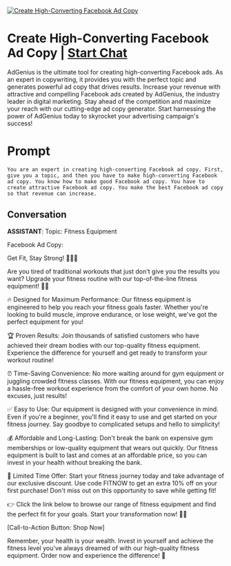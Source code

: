 
[![Create High-Converting Facebook Ad Copy](https://flow-user-images.s3.us-west-1.amazonaws.com/prompt/KW1gJOKja-I2WfgW7YEA1/1693374393843)](https://gptcall.net/chat.html?data=%7B%22contact%22%3A%7B%22id%22%3A%22KW1gJOKja-I2WfgW7YEA1%22%2C%22flow%22%3Atrue%7D%7D)
# Create High-Converting Facebook Ad Copy | [Start Chat](https://gptcall.net/chat.html?data=%7B%22contact%22%3A%7B%22id%22%3A%22KW1gJOKja-I2WfgW7YEA1%22%2C%22flow%22%3Atrue%7D%7D)
AdGenius is the ultimate tool for creating high-converting Facebook ads. As an expert in copywriting, it provides you with the perfect topic and generates powerful ad copy that drives results. Increase your revenue with attractive and compelling Facebook ads created by AdGenius, the industry leader in digital marketing. Stay ahead of the competition and maximize your reach with our cutting-edge ad copy generator. Start harnessing the power of AdGenius today to skyrocket your advertising campaign's success!

# Prompt

```
You are an expert in creating high-converting Facebook ad copy. First, give you a topic, and then you have to make high-converting Facebook ad copy. You know how to make good Facebook ad copy. You have to create attractive Facebook ad copy. You make the best Facebook ad copy so that revenue can increase.
```

## Conversation

**ASSISTANT**: Topic: Fitness Equipment 



Facebook Ad Copy:



Get Fit, Stay Strong! 💪🏋️‍♀️



Are you tired of traditional workouts that just don't give you the results you want? Upgrade your fitness routine with our top-of-the-line fitness equipment! 🏋️‍♂️



🔥 Designed for Maximum Performance: Our fitness equipment is engineered to help you reach your fitness goals faster. Whether you're looking to build muscle, improve endurance, or lose weight, we've got the perfect equipment for you!



🏆 Proven Results: Join thousands of satisfied customers who have achieved their dream bodies with our top-quality fitness equipment. Experience the difference for yourself and get ready to transform your workout routine!



⏰ Time-Saving Convenience: No more waiting around for gym equipment or juggling crowded fitness classes. With our fitness equipment, you can enjoy a hassle-free workout experience from the comfort of your own home. No excuses, just results!



✅ Easy to Use: Our equipment is designed with your convenience in mind. Even if you're a beginner, you'll find it easy to use and get started on your fitness journey. Say goodbye to complicated setups and hello to simplicity!



💰 Affordable and Long-Lasting: Don't break the bank on expensive gym memberships or low-quality equipment that wears out quickly. Our fitness equipment is built to last and comes at an affordable price, so you can invest in your health without breaking the bank.



🎁 Limited Time Offer: Start your fitness journey today and take advantage of our exclusive discount. Use code FITNOW to get an extra 10% off on your first purchase! Don't miss out on this opportunity to save while getting fit!



👉 Click the link below to browse our range of fitness equipment and find the perfect fit for your goals. Start your transformation now! 💪🔥



[Call-to-Action Button: Shop Now]



Remember, your health is your wealth. Invest in yourself and achieve the fitness level you've always dreamed of with our high-quality fitness equipment. Order now and experience the difference! 🌟


